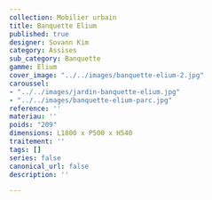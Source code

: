 ```yaml
---
collection: Mobilier urbain
title: Banquette Elium
published: true
designer: Sovann Kim
category: Assises
sub_category: Banquette
gamme: Elium
cover_image: "../../images/banquette-elium-2.jpg"
caroussel:
- "../../images/jardin-banquette-elium.jpg"
- "../../images/banquette-elium-parc.jpg"
reference: ''
materiau: ''
poids: "209"
dimensions: L1800 x P500 x H540
traitement: ''
tags: []
series: false
canonical_url: false
description: ''

---
```

